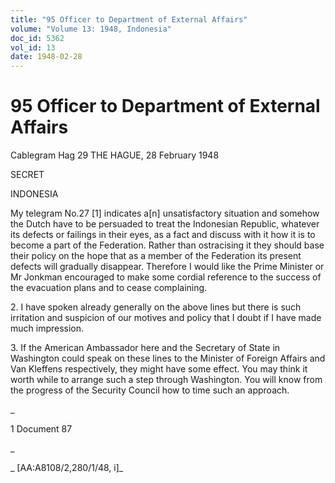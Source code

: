 ```yaml
---
title: "95 Officer to Department of External Affairs"
volume: "Volume 13: 1948, Indonesia"
doc_id: 5362
vol_id: 13
date: 1948-02-28
---
```


# 95 Officer to Department of External Affairs

Cablegram Hag 29 THE HAGUE, 28 February 1948

SECRET

INDONESIA

My telegram No.27 [1] indicates a[n] unsatisfactory situation and somehow the Dutch have to be persuaded to treat the Indonesian Republic, whatever its defects or failings in their eyes, as a fact and discuss with it how it is to become a part of the Federation. Rather than ostracising it they should base their policy on the hope that as a member of the Federation its present defects will gradually disappear. Therefore I would like the Prime Minister or Mr Jonkman encouraged to make some cordial reference to the success of the evacuation plans and to cease complaining.

2\. I have spoken already generally on the above lines but there is such irritation and suspicion of our motives and policy that I doubt if I have made much impression.

3\. If the American Ambassador here and the Secretary of State in Washington could speak on these lines to the Minister of Foreign Affairs and Van Kleffens respectively, they might have some effect. You may think it worth while to arrange such a step through Washington. You will know from the progress of the Security Council how to time such an approach.

_

1 Document 87

_

_ [AA:A8108/2,280/1/48, i]_
